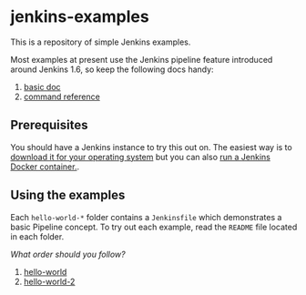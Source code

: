 # jenkins-examples
This is a repository of simple Jenkins examples.

Most examples at present use the Jenkins pipeline feature introduced around Jenkins 1.6, so keep the following docs handy:

1. [basic doc](https://jenkins.io/doc/pipeline/)
2. [command reference](https://jenkins.io/doc/pipeline/steps/)

## Prerequisites ##

You should have a Jenkins instance to try this out on. The easiest way is to [download it for your operating system](https://jenkins.io/download/) but you can also [run a Jenkins Docker container.](https://hub.docker.com/_/jenkins/).

## Using the examples

Each `hello-world-*` folder contains a `Jenkinsfile` which demonstrates a basic Pipeline concept. To try out each example, read the `README` file located in each folder.

*What order should you follow?*

1. [hello-world](https://github.com/savishy/jenkins-examples/tree/master/hello-world)
1. [hello-world-2](https://github.com/savishy/jenkins-examples/tree/master/hello-world-2)
